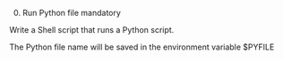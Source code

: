 
0. Run Python file
mandatory

Write a Shell script that runs a Python script.

The Python file name will be saved in the environment variable $PYFILE
